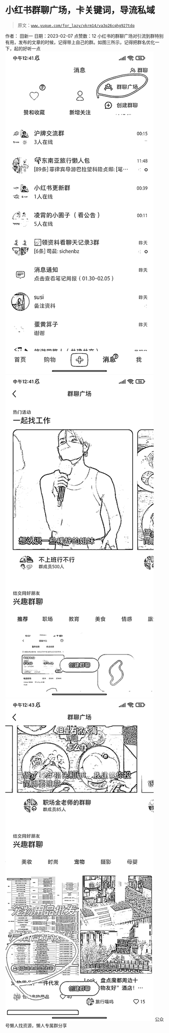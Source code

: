 # 小红书群聊广场，卡关键词，导流私域

> 原文：[`www.yuque.com/for_lazy/xkrm14/va3o26cqhg927tdq`](https://www.yuque.com/for_lazy/xkrm14/va3o26cqhg927tdq)

<ne-p id="u9618b367" data-lake-id="u9618b367"><ne-text id="u4d44dd74">作者： 田新一</ne-text></ne-p> <ne-p id="u4cc0eea5" data-lake-id="u4cc0eea5"><ne-text id="u593a104a">日期：2023-02-07</ne-text></ne-p> <ne-p id="u16ca4a8b" data-lake-id="u16ca4a8b"><ne-text id="u9141c3c2">点赞数：</ne-text><ne-text id="u3db265ba" ne-bold="true">12</ne-text></ne-p> <ne-hole id="ua379fd39" data-lake-id="ua379fd39"><ne-card data-card-name="hr" data-card-type="block" id="psxnu" data-event-boundary="card"><ne-p id="uaccce373" data-lake-id="uaccce373"><ne-text id="u5834a787">小红书的群聊广场对引流到群特别有用，发布的文章的时候，记得带上自己的群。如图三所示，记得把群名优化一下，起的好听一点</ne-text></ne-p> <ne-p id="ue3539aed" data-lake-id="ue3539aed"><ne-card data-card-name="image" data-card-type="inline" id="DrDF8" data-event-boundary="card">![](img/4a9e09bc37455635ed238915c4ea3482.png)</ne-card></ne-p> <ne-p id="u55b3100b" data-lake-id="u55b3100b"><ne-card data-card-name="image" data-card-type="inline" id="UHXn4" data-event-boundary="card">![](img/09325889d5d9774232036917a72fc6d1.png)</ne-card></ne-p> <ne-p id="ud3b220da" data-lake-id="ud3b220da"><ne-card data-card-name="image" data-card-type="inline" id="Jkj41" data-event-boundary="card">![](img/c613f9478acf5982925395865fa3ee1f.png)</ne-card></ne-p> <ne-hole id="u23ab803d" data-lake-id="u23ab803d"><ne-card data-card-name="hr" data-card-type="block" id="x937N" data-event-boundary="card"><ne-p id="u92e9c359" data-lake-id="u92e9c359"><ne-text id="uf123a361">公众号懒人找资源，懒人专属群分享</ne-text></ne-p></ne-card></ne-hole></ne-card></ne-hole>